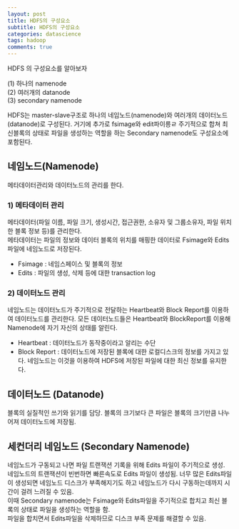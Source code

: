 ```yaml
---
layout: post
title: HDFS의 구성요소
subtitle: HDFS의 구성요소
categories: datascience
tags: hadoop
comments: true
---
```


HDFS 의 구성요소를 알아보자

(1) 하나의 namenode  
(2) 여러개의 datanode  
(3) secondary namenode  

HDFS는 master-slave구조로 하나의 네임노드(namenode)와 여러개의 데이터노드(datanode)로 구성된다.
거기에 추가로 fsimage와 edit파이릉ㄹ 주기적으로 합쳐 최신블록의 상태로 파일을 생성하는 역할을 하는  Secondary namenode도 구성요소에 포함된다.


## 네임노드(Namenode)
메타데이터관리와 데이터노드의 관리를 한다.

### 1) 메타데이터 관리
메타데이터(파일 이름, 파일 크기, 생성시간, 접근권한, 소유자 및 그룹소유자, 파일 위치한 블록 정보 등)를 관리한다.  
메타데이터는 파일의 정보와 데이터 블록의 위치를 매핑한 데이터로 Fsimage와 Edits파일에 네임노드로 저장된다.

- Fsimage : 네임스페이스 및 블록의 정보
- Edits : 파일의 생성, 삭제 등에 대한 transaction log

### 2) 데이터노드 관리
네임노드는 데이터노드가 주기적으로 전달하는 Heartbeat와 Block Report를 이용하여 데이터노드를 관리한다.
모든 데이터노드들은 Heartbeat와 BlockReport를 이용해 Namenode에 자기 자신의 상태를 알린다.

- Heartbeat : 데이터노드가 동작중이라고 알리는 수단
- Block Report : 데이터노드에 저장된 블록에 대한 로컬디스크의 정보를 가지고 있다. 네임노드는 이것을 이용하여 HDFS에 저장된 파일에 대한 최신 정보를 유지한다. 

## 데이터노드 (Datanode)
블록의 실질적인 쓰기와 읽기를 담당. 블록의 크기보다 큰 파일은 블록의 크기만큼 나누어져 데이터노드에 저장됨.

## 세컨더리 네임노드 (Secondary Namenode)
네임노드가 구동되고 나면 파일 트랜잭션 기록을 위해 Edits 파일이 주기적으로 생성. 네임노드의 트랜잭션이 빈번하면 빠른속도로 Edits 파일이 생성됨. 너무 많은 Edits파일이 생성되면 네임노드 디스크가 부족해지기도 하고 네임노드가 다시 구동하는데까지 시간이 걸려 느려질 수 있음.  
이때 Secondary namenode는 Fsimage와 Edits파일을 주기적으로 합치고 최신 블록의 상태로 파일을 생성하는 역할을 함.  
파일을 합치면서 Edits파일을 삭제하므로 디스크 부족 문제를 해결할 수 있음.
